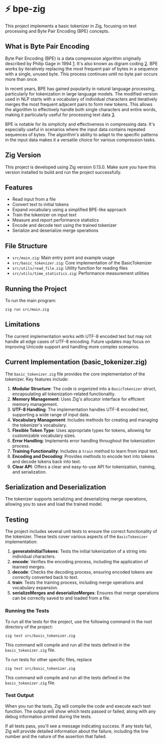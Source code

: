 # ⚡️ bpe-zig

This project implements a basic tokenizer in Zig, focusing on text processing and Byte Pair Encoding (BPE) concepts.

## What is Byte Pair Encoding

Byte Pair Encoding (BPE) is a data compression algorithm originally described by Philip Gage in 1994 [1]. It's also known as digram coding [2]. BPE works by iteratively replacing the most frequent pair of bytes in a sequence with a single, unused byte. This process continues until no byte pair occurs more than once.

In recent years, BPE has gained popularity in natural language processing, particularly for tokenization in large language models. The modified version used in NLP starts with a vocabulary of individual characters and iteratively merges the most frequent adjacent pairs to form new tokens. This allows the algorithm to effectively handle both single characters and entire words, making it particularly useful for processing text data [3].

BPE is notable for its simplicity and effectiveness in compressing data. It's especially useful in scenarios where the input data contains repeated sequences of bytes. The algorithm's ability to adapt to the specific patterns in the input data makes it a versatile choice for various compression tasks.

[1]: https://en.wikipedia.org/wiki/Byte_pair_encoding#cite_note-1
[2]: https://en.wikipedia.org/wiki/Byte_pair_encoding#cite_note-3
[3]: https://en.wikipedia.org/wiki/Byte_pair_encoding#cite_note-5

## Zig Version

This project is developed using Zig version 0.13.0. Make sure you have this version installed to build and run the project successfully.

## Features

- Read input from a file
- Convert text to initial tokens
- Expand vocabulary using a simplified BPE-like approach
- Train the tokenizer on input text
- Measure and report performance statistics
- Encode and decode text using the trained tokenizer
- Serialize and deserialize merge operations

## File Structure

- `src/main.zig`: Main entry point and example usage
- `src/basic_tokenizer.zig`: Core implementation of the BasicTokenizer
- `src/utils/read_file.zig`: Utility function for reading files
- `src/utils/time_statistics.zig`: Performance measurement utilities

## Running the Project

To run the main program:

```
zig run src/main.zig
```

## Limitations

The current implementation works with UTF-8 encoded text but may not handle all edge cases of UTF-8 encoding. Future updates may focus on improving Unicode support and handling more complex scenarios.

## Current Implementation (basic_tokenizer.zig)

The `basic_tokenizer.zig` file provides the core implementation of the tokenizer. Key features include:

1. **Modular Structure**: The code is organized into a `BasicTokenizer` struct, encapsulating all tokenization-related functionality.
2. **Memory Management**: Uses Zig's allocator interface for efficient memory management.
3. **UTF-8 Handling**: The implementation handles UTF-8 encoded text, supporting a wide range of input data.
4. **Vocabulary Management**: Includes methods for creating and managing the tokenizer's vocabulary.
5. **Flexible Token Type**: Uses appropriate types for tokens, allowing for customizable vocabulary sizes.
6. **Error Handling**: Implements error handling throughout the tokenization process.
7. **Training Functionality**: Includes a `train` method to learn from input text.
8. **Encoding and Decoding**: Provides methods to encode text into tokens and decode tokens back into text.
9. **Clear API**: Offers a clear and easy-to-use API for tokenization, training, and serialization.

## Serialization and Deserialization

The tokenizer supports serializing and deserializing merge operations, allowing you to save and load the trained model.

## Testing

The project includes several unit tests to ensure the correct functionality of the tokenizer. These tests cover various aspects of the `BasicTokenizer` implementation:

1. **generateInitialTokens**: Tests the initial tokenization of a string into individual characters.
2. **encode**: Verifies the encoding process, including the application of learned merges.
3. **decode**: Checks the decoding process, ensuring encoded tokens are correctly converted back to text.
4. **train**: Tests the training process, including merge operations and vocabulary expansion.
5. **serializeMerges and deserializeMerges**: Ensures that merge operations can be correctly saved to and loaded from a file.

### Running the Tests

To run all the tests for the project, use the following command in the root directory of the project:

```
zig test src/basic_tokenizer.zig
```

This command will compile and run all the tests defined in the `basic_tokenizer.zig` file.

To run tests for other specific files, replace

```
zig test src/basic_tokenizer.zig
```

This command will compile and run all the tests defined in the `basic_tokenizer.zig` file.

### Test Output

When you run the tests, Zig will compile the code and execute each test function. The output will show which tests passed or failed, along with any debug information printed during the tests.

If all tests pass, you'll see a message indicating success. If any tests fail, Zig will provide detailed information about the failure, including the line number and the nature of the assertion that failed.
